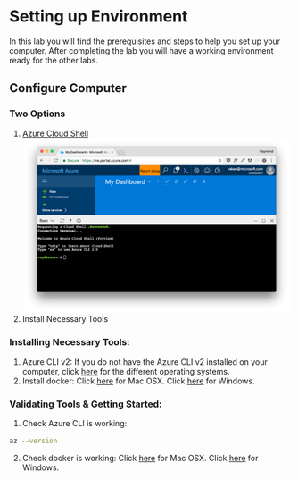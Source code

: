 Setting up Environment
========================================
In this lab you will find the prerequisites and steps to help you set up your computer. After completing the lab you will have a working environment ready for the other labs.

Configure Computer
-----------------------

### Two Options
1. [Azure Cloud Shell](https://docs.microsoft.com/en-us/azure/cloud-shell/overview)
![](../../images/cloud_shell.png)
2. Install Necessary Tools

### Installing Necessary Tools:
1. Azure CLI v2: If you do not have the Azure CLI v2 installed on your computer, click [here](https://docs.microsoft.com/en-us/cli/azure/install-azure-cli) for the different operating systems.
2. Install docker: Click [here](https://docs.docker.com/docker-for-mac/install/) for Mac OSX. Click [here](https://docs.docker.com/docker-for-windows/install/) for Windows.

### Validating Tools & Getting Started:
1. Check Azure CLI is working:
```bash
az --version
```
2. Check docker is working: Click [here](https://docs.docker.com/docker-for-mac/) for Mac OSX. Click [here](https://docs.docker.com/docker-for-windows/) for Windows.